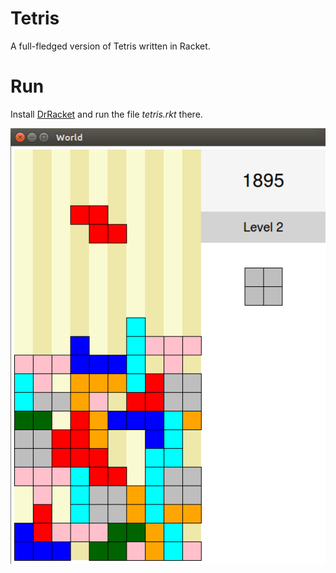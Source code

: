 Tetris
======
A full-fledged version of Tetris written in Racket.

Run
===
Install [DrRacket](https://download.racket-lang.org/) and run the file *tetris.rkt* there.

![Screenshot of the game](screenshot.png)
